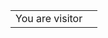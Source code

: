 <table>
  <tr>
    <td>You are visitor</td>
    <td><img src="https://profile-counter.glitch.me/azizkoumenji/count.svg" alt="" /></td>
  </tr>
</table>

<!--
**azizkoumenji/azizkoumenji** is a ✨ _special_ ✨ repository because its `README.md` (this file) appears on your GitHub profile.

Here are some ideas to get you started:

- 🔭 I’m currently working on ...
- 🌱 I’m currently learning ...
- 👯 I’m looking to collaborate on ...
- 🤔 I’m looking for help with ...
- 💬 Ask me about ...
- 📫 How to reach me: ...
- 😄 Pronouns: ...
- ⚡ Fun fact: ...
-->
